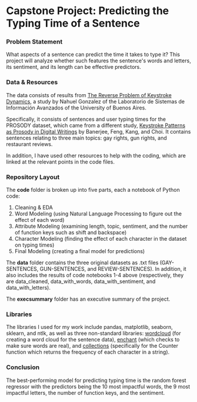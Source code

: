 # Capstone Project: Predicting the Typing Time of a Sentence

### Problem Statement

What aspects of a sentence can predict the time it takes to type it? This project will analyze whether such features the sentence's words and letters, its sentiment, and its length can be effective predictors.

### Data & Resources

The data consists of results from [The Reverse Problem of Keystroke Dynamics](https://ieee-dataport.org/documents/dataset-reverse-problem-keystroke-dynamics-guessing-typed-text-keystroke-timings), a study by Nahuel Gonzalez of the Laboratorio de Sistemas de Información Avanzados of the University of Buenos Aires.

Specifically, it consists of sentences and user typing times for the PROSODY dataset, which came from a different study, [Keystroke Patterns as Prosody in Digital Writings](https://aclanthology.org/D14-1155.pdf) by Banerjee, Feng, Kang, and Choi. It contains sentences relating to three main topics: gay rights, gun rights, and restaurant reviews.

In addition, I have used other resources to help with the coding, which are linked at the relevant points in the code files.

### Repository Layout

The **code** folder is broken up into five parts, each a notebook of Python code:

1. Cleaning & EDA
2. Word Modeling (using Natural Language Processing to figure out the effect of each word)
3. Attribute Modeling (examining length, topic, sentiment, and the number of function keys such as shift and backspace)
4. Character Modeling (finding the effect of each character in the dataset on typing times)
5. Final Modeling (creating a final model for predictions)

The **data** folder contains the three original datasets as .txt files (GAY-SENTENCES, GUN-SENTENCES, and REVIEW-SENTENCES). In addition, it also includes the results of code notebooks 1-4 above (respectively, they are data_cleaned, data_with_words, data_with_sentiment, and data_with_letters).

The **execsummary** folder has an executive summary of the project.

### Libraries

The libraries I used for my work include pandas, matplotlib, seaborn, sklearn, and ntlk, as well as three non-standard libraries: [wordcloud](https://amueller.github.io/word_cloud/) (for creating a word cloud for the sentence data), [enchant](http://pyenchant.github.io/pyenchant/) (which checks to make sure words are real), and [collections](https://docs.python.org/3.9/library/collections.html) (specifically for the Counter function which returns the frequency of each character in a string).

### Conclusion

The best-performing model for predicting typing time is the random forest regressor with the predictors being the 10 most impactful words, the 9 most impactful letters, the number of function keys, and the sentiment.